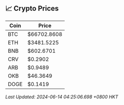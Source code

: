 ## 📈 Crypto Prices

| Coin | Price |
| ---- | ----- |
| BTC | $66702.8608 |
| ETH | $3481.5225 |
| BNB | $602.6701 |
| CRV | $0.2902 |
| ARB | $0.9489 |
| OKB | $46.3649 |
| DOGE | $0.1419 |

_Last Updated: 2024-06-14 04:25:06.698 +0800 HKT_